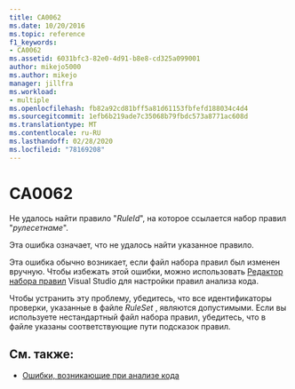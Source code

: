 ```yaml
---
title: CA0062
ms.date: 10/20/2016
ms.topic: reference
f1_keywords:
- CA0062
ms.assetid: 6031bfc3-82e0-4d91-b8e8-cd325a099001
author: mikejo5000
ms.author: mikejo
manager: jillfra
ms.workload:
- multiple
ms.openlocfilehash: fb82a92cd81bff5a81d61153fbfefd188034c4d4
ms.sourcegitcommit: 1efb6b219ade7c35068b79fbdc573a8771ac608d
ms.translationtype: MT
ms.contentlocale: ru-RU
ms.lasthandoff: 02/28/2020
ms.locfileid: "78169208"
---
```

# <a name="ca0062"></a>CA0062

Не удалось найти правило "*RuleId*", на которое ссылается набор правил "*рулесетнаме*".

Эта ошибка означает, что не удалось найти указанное правило.

Эта ошибка обычно возникает, если файл набора правил был изменен вручную. Чтобы избежать этой ошибки, можно использовать [Редактор набора правил](../code-quality/working-in-the-code-analysis-rule-set-editor.md) Visual Studio для настройки правил анализа кода.

Чтобы устранить эту проблему, убедитесь, что все идентификаторы проверки, указанные в файле *RuleSet* , являются допустимыми. Если вы используете нестандартный файл набора правил, убедитесь, что в файле указаны соответствующие пути подсказок правил.

## <a name="see-also"></a>См. также:

- [Ошибки, возникающие при анализе кода](../code-quality/code-analysis-application-errors.md)
